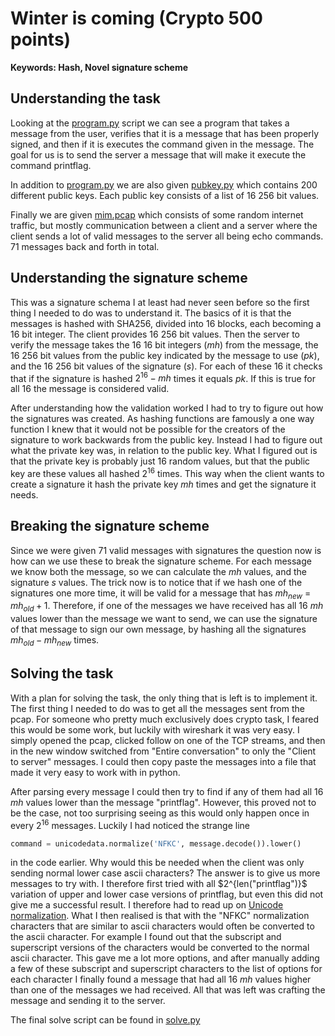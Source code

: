 # Winter is coming (Crypto 500 points)
**Keywords: Hash, Novel signature scheme**

## Understanding the task
Looking at the [program.py](chal/program.py) script we can see a program that takes a message from the user, verifies that it is a message that has been properly signed, and then if it is executes the command given in the message. The goal for us is to send the server a message that will make it execute the command printflag.

In addition to [program.py](chal/program.py) we are also given [pubkey.py](chal/pubkey.py) which contains 200 different public keys. Each public key consists of a list of 16 256 bit values.

Finally we are given [mim.pcap](chal/mim.pcap) which consists of some random internet traffic, but mostly communication between a client and a server where the client sends a lot of valid messages to the server all being echo commands. 71 messages back and forth in total.

## Understanding the signature scheme

This was a signature schema I at least had never seen before so the first thing I needed to do was to understand it. The basics of it is that the messages is hashed with SHA256, divided into 16 blocks, each becoming a 16 bit integer. The client provides 16 256 bit values. Then the server to verify the message takes the 16 16 bit integers ($mh$) from the message, the 16 256 bit values from the public key indicated by the message to use ($pk$), and the 16 256 bit values of the signature ($s$). For each of these 16 it checks that if the signature is hashed $2^{16}-mh$ times it equals $pk$. If this is true for all 16 the message is considered valid.

After understanding how the validation worked I had to try to figure out how the signatures was created. As hashing functions are famously a one way function I knew that it would not be possible for the creators of the signature to work backwards from the public key. Instead I had to figure out what the private key was, in relation to the public key. What I figured out is that the private key is probably just 16 random values, but that the public key are these values all hashed $2^{16}$ times. This way when the client wants to create a signature it hash the private key $mh$ times and get the signature it needs.

## Breaking the signature scheme

Since we were given 71 valid messages with signatures the question now is how can we use these to break the signature scheme. For each message we know both the message, so we can calculate the $mh$ values, and the signature $s$ values. The trick now is to notice that if we hash one of the signatures one more time, it will be valid for a message that has $mh_{new}$ = $mh_{old} + 1$. Therefore, if one of the messages we have received has all 16 $mh$ values lower than the message we want to send, we can use the signature of that message to sign our own message, by hashing all the signatures $mh_{old}-mh_{new}$ times. 

## Solving the task

With a plan for solving the task, the only thing that is left is to implement it. The first thing I needed to do was to get all the messages sent from the pcap. For someone who pretty much exclusively does crypto task, I feared this would be some work, but luckily with wireshark it was very easy. I simply opened the pcap, clicked follow on one of the TCP streams, and then in the new window switched from "Entire conversation" to only the "Client to server" messages. I could then copy paste the messages into a file that made it very easy to work with in python.

After parsing every message I could then try to find if any of them had all 16 $mh$ values lower than the message "printflag". However, this proved not to be the case, not too surprising seeing as this would only happen once in every $2^{16}$ messages. Luckily I had noticed the strange line

```python
command = unicodedata.normalize('NFKC', message.decode()).lower()
```

in the code earlier. Why would this be needed when the client was only sending normal lower case ascii characters? The answer is to give us more messages to try with. I therefore first tried with all $2^{len("printflag")}$ variation of upper and lower case versions of printflag, but even this did not give me a successful result. I therefore had to read up on [Unicode normalization](https://en.wikipedia.org/wiki/Unicode_equivalence#Normalization). What I then realised is that with the "NFKC" normalization characters that are similar to ascii characters would often be converted to the ascii character. For example I found out that the subscript and superscript versions of the characters would be converted to the normal ascii character. This gave me a lot more options, and after manually adding a few of these subscript and superscript characters to the list of options for each character I finally found a message that had all 16 $mh$ values higher than one of the messages we had received. All that was left was crafting the message and sending it to the server.

The final solve script can be found in [solve.py](solve/solve.py)